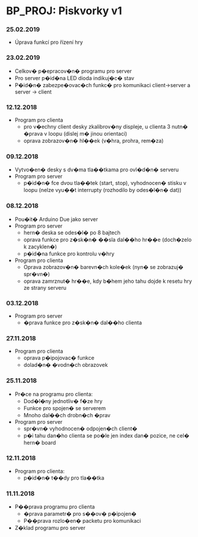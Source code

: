 # BP_PROJ: Piskvorky v1

### 25.02.2019
- Úprava funkcí pro řízení hry

### 23.02.2019
- Celkov� p�epracov�n� programu pro server
- Pro server p�id�na LED dioda indikuj�c� stav
- P�id�n� zabezpe�ovac�ch funkc� pro komunikaci client->server a server -> client

### 12.12.2018
- Program pro clienta
	- pro v�echny client desky zkalibrov�ny displeje, u clienta 3 nutn� �prava v loopu (dislej m� jinou orientaci)
	- oprava zobrazov�n� hl��ek (v�hra, prohra, rem�za)

### 09.12.2018
- Vytvo�en� desky s dv�ma tla��tkama pro ovl�d�n� serveru
- Program pro server
	- p�id�n� fce dvou tla��tek (start, stop), vyhodnocen� stisku v loopu (nelze vyu��t interrupty (rozhodilo by odes�l�n� dat))

### 08.12.2018
- Pou�it� Arduino Due jako server
- Program pro server
	- hern� deska se odes�l� po 8 bajtech
	- oprava funkce pro z�sk�n� ��sla dal��ho hr��e (doch�zelo k zacyklen�)
	- p�id�na funkce pro kontrolu v�hry
- Program pro clienta
	- Oprava zobrazov�n� barevn�ch kole�ek (nyn� se zobrazuj� spr�vn�)
	- oprava zamrznut� hr��e, kdy b�hem jeho tahu dojde k resetu hry ze strany serveru

### 03.12.2018
- Program pro server
	- �prava funkce pro z�sk�n� dal��ho clienta

### 27.11.2018
- Program pro clienta
	- oprava p�ipojovac� funkce
	- dolad�n� �vodn�ch obrazovek


### 25.11.2018
- Pr�ce na programu pro clienta:
	- Dod�l�ny jednotliv� f�ze hry
	- Funkce pro spojen� se serverem
	- Mnoho dal��ch drobn�ch �prav
- Program pro server
	- spr�vn� vyhodnocen� odpojen�ch client�
	- p�i tahu dan�ho clienta se po�le jen index dan� pozice, ne cel� hern� board


### 12.11.2018
- Program pro clienta:
  - p�id�n� t��dy pro tla��tka

### 11.11.2018
- P��prava programu pro clienta
  - �prava parametr� pro s��ov� p�ipojen�
  - P��prava rozlo�en� packetu pro komunikaci
- Z�klad programu pro server
